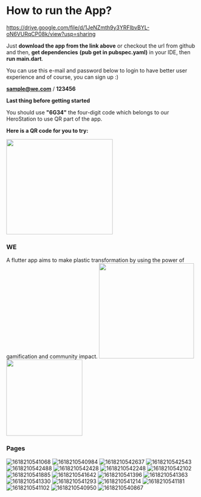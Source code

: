 # How to run the App?

https://drive.google.com/file/d/1JeNZmth9y3YRFIbvBYL-oN6VURqCP08k/view?usp=sharing

Just **download the app from the link above** or checkout the url from github and then, **get dependencies** **(pub get in pubspec.yaml)** in your IDE, then **run main.dart**.

You can use this e-mail and password below to login to have better user experience and of course, you can sign up :)

**sample@we.com**     /    **123456**

**Last thing before getting started**

You should use **"6G34"** the four-digit code which belongs to our HeroStation to use QR part of the app.


**Here is a QR code for you to try:**

<img src="https://user-images.githubusercontent.com/72455964/114351617-8764b300-9b73-11eb-934a-28f3d41df8c4.png" width="280" height="250" />



### WE
A flutter app aims to make plastic transformation by using the power of gamification and community impact.
<img src="https://user-images.githubusercontent.com/72455964/113296136-c4be7a80-9301-11eb-9991-e897f1b945a0.png" width="250" height="250" /> <img src="https://user-images.githubusercontent.com/72455964/113296130-c38d4d80-9301-11eb-8b9a-fc3a5ec142dc.png" width="200" height="200" /> 

### Pages
![1618210541068](https://user-images.githubusercontent.com/72455964/114352770-e971e800-9b74-11eb-8912-685d2a2dff5c.jpg) ![1618210540984](https://user-images.githubusercontent.com/72455964/114352767-e840bb00-9b74-11eb-9ed1-4fcef81247de.jpg) ![1618210542637](https://user-images.githubusercontent.com/72455964/114352817-f5f64080-9b74-11eb-94e0-37142aa5a2e0.jpg) ![1618210542543](https://user-images.githubusercontent.com/72455964/114352813-f42c7d00-9b74-11eb-8569-06e60ca273c2.jpg) ![1618210542488](https://user-images.githubusercontent.com/72455964/114352812-f393e680-9b74-11eb-963c-7738d1de26a6.jpg) ![1618210542428](https://user-images.githubusercontent.com/72455964/114352810-f2fb5000-9b74-11eb-8997-6ed315db3fd1.jpg) ![1618210542248](https://user-images.githubusercontent.com/72455964/114352807-f1ca2300-9b74-11eb-8e41-94ddae882fe0.jpg) ![1618210542102](https://user-images.githubusercontent.com/72455964/114352797-f098f600-9b74-11eb-89a0-c1d6830ff5ca.jpg) ![1618210541885](https://user-images.githubusercontent.com/72455964/114352792-f0005f80-9b74-11eb-9ae0-07d096990ab5.jpg) ![1618210541642](https://user-images.githubusercontent.com/72455964/114352789-eecf3280-9b74-11eb-80f8-ab9e6d14cde4.jpg) ![1618210541396](https://user-images.githubusercontent.com/72455964/114352788-ee369c00-9b74-11eb-8a38-a6d22eb69e75.jpg) ![1618210541363](https://user-images.githubusercontent.com/72455964/114352784-ed9e0580-9b74-11eb-8fb2-6ffaca2086c5.jpg) ![1618210541330](https://user-images.githubusercontent.com/72455964/114352783-ed056f00-9b74-11eb-957c-e9173bd92078.jpg) ![1618210541293](https://user-images.githubusercontent.com/72455964/114352781-ebd44200-9b74-11eb-99f2-55cd2bc3fb39.jpg) ![1618210541214](https://user-images.githubusercontent.com/72455964/114352778-ebd44200-9b74-11eb-9d2a-fb231e65f588.jpg) ![1618210541181](https://user-images.githubusercontent.com/72455964/114352776-eaa31500-9b74-11eb-916f-a867a6f96c1a.jpg) ![1618210541102](https://user-images.githubusercontent.com/72455964/114352774-ea0a7e80-9b74-11eb-8b11-a140bb2cccce.jpg) ![1618210540950](https://user-images.githubusercontent.com/72455964/114352762-e70f8e00-9b74-11eb-85c4-82d1f3093cd0.jpg) ![1618210540867](https://user-images.githubusercontent.com/72455964/114352755-e545ca80-9b74-11eb-9d69-e42d248e9392.jpg)




















